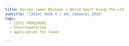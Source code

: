 ```yaml
---
title: Dorsey James Michael v World Sport Group Pte Ltd 
subtitle: "[2014] SGCA 4 / 14\_January\_2014"
tags:
  - CIVIL PROCEDURE
  - Interrogatories
  - application for leave

---
```


